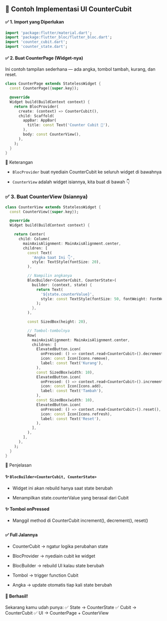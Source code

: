 ## 📱 Contoh Implementasi UI CounterCubit
#### ✅ 1. Import yang Diperlukan
```dart
import 'package:flutter/material.dart';
import 'package:flutter_bloc/flutter_bloc.dart';
import 'counter_cubit.dart';
import 'counter_state.dart';
```
#### ✅ 2. Buat CounterPage (Widget-nya)
Ini contoh tampilan sederhana — ada angka, tombol tambah, kurang, dan reset.

```dart
class CounterPage extends StatelessWidget {
  const CounterPage({super.key});

  @override
  Widget build(BuildContext context) {
    return BlocProvider(
      create: (context) => CounterCubit(),
      child: Scaffold(
        appBar: AppBar(
          title: const Text('Counter Cubit 🚀'),
        ),
        body: const CounterView(),
      ),
    );
  }
}
```
📌 Keterangan

- ```BlocProvider``` buat nyediain CounterCubit ke seluruh widget di bawahnya

- ```CounterView``` adalah widget isiannya, kita buat di bawah 👇

### ✅ 3. Buat CounterView (Isiannya)
```dart
class CounterView extends StatelessWidget {
  const CounterView({super.key});

  @override
  Widget build(BuildContext context) {

    return Center(
      child: Column(
        mainAxisAlignment: MainAxisAlignment.center,
        children: [
          const Text(
            'Angka Saat Ini 👇',
            style: TextStyle(fontSize: 20),
          ),

          // Nampilin angkanya
          BlocBuilder<CounterCubit, CounterState>(
            builder: (context, state) {
              return Text(
                '${state.counterValue}',
                style: const TextStyle(fontSize: 50, fontWeight: FontWeight.bold),
              );
            },
          ),

          const SizedBox(height: 20),

          // Tombol-tombolnya
          Row(
            mainAxisAlignment: MainAxisAlignment.center,
            children: [
              ElevatedButton.icon(
                onPressed: () => context.read<CounterCubit>().decrement(),
                icon: const Icon(Icons.remove),
                label: const Text('Kurang'),
              ),
              const SizedBox(width: 10),
              ElevatedButton.icon(
                onPressed: () => context.read<CounterCubit>().increment(),
                icon: const Icon(Icons.add),
                label: const Text('Tambah'),
              ),
              const SizedBox(width: 10),
              ElevatedButton.icon(
                onPressed: () => context.read<CounterCubit>().reset(),
                icon: const Icon(Icons.refresh),
                label: const Text('Reset'),
              ),
            ],
          ),
        ],
      ),
    );
  }
}
```
📌 Penjelasan
  #### ✨ ```BlocBuilder<CounterCubit, CounterState>```

- Widget ini akan rebuild hanya saat state berubah

- Menampilkan state.counterValue yang berasal dari Cubit

#### ✨ Tombol onPressed

- Manggil method di CounterCubit increment(), decrement(), reset()
##
#### ✅ Full Jalannya
- CounterCubit → ngatur logika perubahan state

- BlocProvider → nyediain cubit ke widget

- BlocBuilder → rebuild UI kalau state berubah

- Tombol → trigger function Cubit

- Angka → update otomatis tiap kali state berubah

#### 🎉 Berhasil!
Sekarang kamu udah punya: 
✅ State → CounterState
✅ Cubit → CounterCubit
✅ UI → CounterPage + CounterView